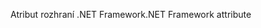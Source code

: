 <span data-ttu-id="ea379-101">Atribut rozhraní .NET Framework</span><span class="sxs-lookup"><span data-stu-id="ea379-101">.NET Framework attribute</span></span>